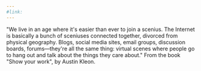 ```yaml
---
#link:
---
```

"We live in an age where it's easier than ever to join a scenius. The Internet is basically a bunch of sceniuses connected together, divorced from physical geography. Blogs, social media sites, email groups, discussion boards, forums—they're all the same thing: virtual scenes where people go to hang out and talk about the things they care about." From the book "Show your work", by Austin Kleon.